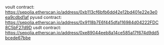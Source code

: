 voult contract: https://sepolia.etherscan.io/address/0xb113cf6bfb6dd42e12bd401e22e3e0ea9cdbd1af
pyusd contract: https://sepolia.etherscan.io/address/0x9118b7E6f445dfa116984d04222FDC8C5bF27d9D
usdt contract:  https://sepolia.etherscan.io/address/0xe89044eeb8a14ce585a17f674d9dd5bcede67bbe